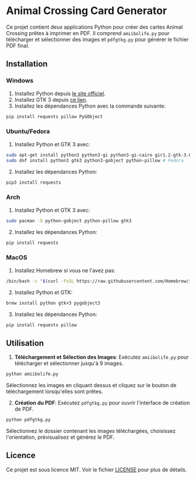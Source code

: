 # Animal Crossing Card Generator

Ce projet contient deux applications Python pour créer des cartes Animal Crossing prêtes à imprimer en PDF. Il comprend `amiibolife.py` pour télécharger et sélectionner des images et `pdfgtkg.py` pour générer le fichier PDF final.

## Installation

### Windows

1. Installez Python depuis [le site officiel](https://www.python.org/downloads/).
2. Installez GTK 3 depuis [ce lien](https://www.gtk.org/docs/installations/windows/).
3. Installez les dépendances Python avec la commande suivante:

```bash
pip install requests pillow PyGObject
```

### Ubuntu/Fedora

1. Installez Python et GTK 3 avec:

```bash
sudo apt-get install python3 python3-gi python3-gi-cairo gir1.2-gtk-3.0 # Ubuntu
sudo dnf install python3 gtk3 python3-gobject python-pillow # Fedora
```

2. Installez les dépendances Python:

```bash
pip3 install requests
```

### Arch

1. Installez Python et GTK 3 avec:

```bash
sudo pacman -S python-gobject python-pillow gtk3
```

2. Installez les dépendances Python:

```bash
pip install requests
```

### MacOS

1. Installez Homebrew si vous ne l'avez pas:

```bash
/bin/bash -c "$(curl -fsSL https://raw.githubusercontent.com/Homebrew/install/HEAD/install.sh)"
```

2. Installez Python et GTK:

```bash
brew install python gtk+3 pygobject3
```

3. Installez les dépendances Python:

```bash
pip install requests pillow
```

## Utilisation

1. **Téléchargement et Sélection des Images**: Exécutez `amiibolife.py` pour télécharger et sélectionner jusqu'à 9 images.

```bash
python amiibolife.py
```

Sélectionnez les images en cliquant dessus et cliquez sur le bouton de téléchargement lorsqu'elles sont prêtes.

2. **Création du PDF**: Exécutez `pdfgtkg.py` pour ouvrir l'interface de création de PDF.

```bash
python pdfgtkg.py
```

Sélectionnez le dossier contenant les images téléchargées, choisissez l'orientation, prévisualisez et générez le PDF.

## Licence

Ce projet est sous licence MIT. Voir le fichier [LICENSE](LICENSE) pour plus de détails.
```
